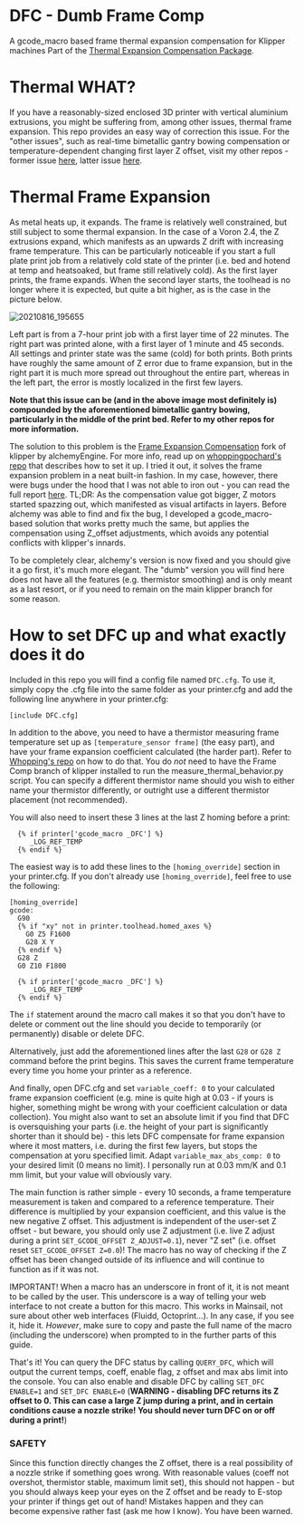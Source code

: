 # DFC - Dumb Frame Comp
A gcode_macro based frame thermal expansion compensation for Klipper machines
Part of the [Thermal Expansion Compensation Package](https://github.com/Deutherius/TECPac).

# Thermal WHAT?

If you have a reasonably-sized enclosed 3D printer with vertical aluminium extrusions, you might be suffering from, among other issues, thermal frame expansion. This repo provides an easy way of correction this issue. For the "other issues", such as real-time bimetallic gantry bowing compensation or temperature-dependent changing first layer Z offset, visit my other repos - former issue [here](https://github.com/Deutherius/VGB), latter issue [here](https://github.com/Deutherius/Gantry-bowing-induced-Z-offset-correction-through-relative-reference-index).

# Thermal Frame Expansion

As metal heats up, it expands. The frame is relatively well constrained, but still subject to some thermal expansion. In the case of a Voron 2.4, the Z extrusions expand, which manifests as an upwards Z drift with increasing frame temperature. This can be particularly noticeable if you start a full plate print job from a relatively cold state of the printer (i.e. bed and hotend at temp and heatsoaked, but frame still relatively cold). As the first layer prints, the frame expands. When the second layer starts, the toolhead is no longer where it is expected, but quite a bit higher, as is the case in the picture below.

![20210816_195655](https://user-images.githubusercontent.com/61467766/130957038-48d03ab3-b28a-44ac-b7cd-b1b4b34ed25f.jpg)

Left part is from a 7-hour print job with a first layer time of 22 minutes. The right part was printed alone, with a first layer of 1 minute and 45 seconds. All settings and printer state was the same (cold) for both prints. Both prints have roughly the same amount of Z error due to frame expansion, but in the right part it is much more spread out throughout the entire part, whereas in the left part, the error is mostly localized in the first few layers.

**Note that this issue can be (and in the above image most definitely is) compounded by the aforementioned bimetallic gantry bowing, particularly in the middle of the print bed. Refer to my other repos for more information.**

The solution to this problem is the [Frame Expansion Compensation](https://github.com/alchemyEngine/klipper/tree/work-frame-expansion-20210410) fork of klipper by alchemyEngine. For more info, read up on [whoppingpochard's repo](https://github.com/tanaes/whopping_Voron_mods/tree/main/docs/frame_expansion) that describes how to set it up. I tried it out, it solves the frame expansion problem in a neat built-in fashion. In my case, however, there were bugs under the hood that I was not able to iron out - you can read the full report [here](https://github.com/Deutherius/FrameCompTesting). TL;DR: As the compensation value got bigger, Z motors started spazzing out, which manifested as visual artifacts in layers. Before alchemy was able to find and fix the bug, I developed a gcode_macro-based solution that works pretty much the same, but applies the compensation using Z_offset adjustments, which avoids any potential conflicts with klipper's innards.

To be completely clear, alchemy's version is now fixed and you should give it a go first, it's much more elegant. The "dumb" version you will find here does not have all the features (e.g. thermistor smoothing) and is only meant as a last resort, or if you need to remain on the main klipper branch for some reason.

# How to set DFC up and what exactly does it do

Included in this repo you will find a config file named `DFC.cfg`. To use it, simply copy the .cfg file into the same folder as your printer.cfg and add the following line anywhere in your printer.cfg:

`[include DFC.cfg]`

In addition to the above, you need to have a thermistor measuring frame temperature set up as `[temperature_sensor frame]` (the easy part), and have your frame expansion coefficient calculated (the harder part). Refer to [Whopping's repo](https://github.com/tanaes/whopping_Voron_mods/tree/main/docs/frame_expansion) on how to do that. You do *not* need to have the Frame Comp branch of klipper installed to run the measure_thermal_behavior.py script. You can specify a different thermistor name should you wish to either name your thermistor differently, or outright use a different thermistor placement (not recommended).

You will also need to insert these 3 lines at the last Z homing before a print:
```
  {% if printer['gcode_macro _DFC'] %}
     _LOG_REF_TEMP
  {% endif %}
```
The easiest way is to add these lines to the `[homing_override]` section in your printer.cfg. If you don't already use `[homing_override]`, feel free to use the following:

```
[homing_override]
gcode:
  G90
  {% if "xy" not in printer.toolhead.homed_axes %}
    G0 Z5 F1600
    G28 X Y
  {% endif %}
  G28 Z
  G0 Z10 F1800
  
  {% if printer['gcode_macro _DFC'] %}
     _LOG_REF_TEMP
  {% endif %}
```
The `if` statement around the macro call makes it so that you don't have to delete or comment out the line should you decide to temporarily (or permanently) disable or delete DFC.

Alternatively, just add the aforementioned lines after the last `G28` or `G28 Z` command before the print begins. This saves the current frame temperature every time you home your printer as a reference.

And finally, open DFC.cfg and set `variable_coeff: 0` to your calculated frame expansion coefficient (e.g. mine is quite high at 0.03 - if yours is higher, something might be wrong with your coefficient calculation or data collection). You might also want to set an absolute limit if you find that DFC is oversquishing your parts (i.e. the height of your part is significantly shorter than it should be) - this lets DFC compensate for frame expansion where it most matters, i.e. during the first few layers, but stops the compensation at yoru specified limit. Adapt `variable_max_abs_comp: 0` to your desired limit (0 means no limit). I personally run at 0.03 mm/K and 0.1 mm limit, but your value will obviously vary.

The main function is rather simple - every 10 seconds, a frame temperature measurement is taken and compared to a reference temperature. Their difference is multiplied by your expansion coefficient, and this value is the new negative Z offset. This adjustment is independent of the user-set Z offset - but beware, you should only use Z adjustment (i.e. live Z adjust during a print `SET_GCODE_OFFSET Z_ADJUST=0.1`), never "Z set" (i.e. offset reset `SET_GCODE_OFFSET Z=0.0`)! The macro has no way of checking if the Z offset has been changed outside of its influence and will continue to function as if it was not.

IMPORTANT! When a macro has an underscore in front of it, it is not meant to be called by the user. This underscore is a way of telling your web interface to not create a button for this macro. This works in Mainsail, not sure about other web interfaces (Fluidd, Octoprint...). In any case, if you see it, hide it. *However*, make sure to copy and paste the full name of the macro (including the underscore) when prompted to in the further parts of this guide.

That's it! You can query the DFC status by calling `QUERY_DFC`, which will output the current temps, coeff, enable flag, z offset and max abs limit into the console. You can also enable and disable DFC by calling `SET_DFC ENABLE=1` and `SET_DFC ENABLE=0` (**WARNING - disabling DFC returns its Z offset to 0. This can case a large Z jump during a print, and in certain conditions cause a nozzle strike! You should never turn DFC on or off during a print!**)

### SAFETY

Since this function directly changes the Z offset, there is a real possibility of a nozzle strike if something goes wrong. With reasonable values (coeff not overshot, thermistor stable, maximum limit set), this should not happen - but you should always keep your eyes on the Z offset and be ready to E-stop your printer if things get out of hand! Mistakes happen and they can become expensive rather fast (ask me how I know). You have been warned.

